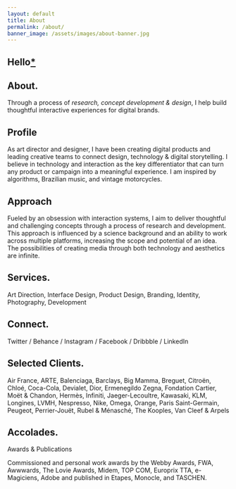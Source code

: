 ```yaml
---
layout: default
title: About
permalink: /about/
banner_image: /assets/images/about-banner.jpg
---
```


<!DOCTYPE html>
<html lang="en">
<head>
    <meta charset="UTF-8">
    <meta name="viewport" content="width=device-width, initial-scale=1.0">
    <title>Creative Portfolio</title>
    <link rel="stylesheet" href="about.css">
</head>
<body>
    <main>
        <!-- Top Section with Hello and Image -->
        <section class="top-section">
            <div class="container">
                <div class="left-column">
                    <h1>Hello<a href="https://www.youtube.com/watch?v=dQw4w9WgXcQ" class="asterisk-link">*</a></h1>
                </div>
                <div class="right-column">
                    <div class="image-container"></div>
                </div>
            </div>
        </section>
        <!-- About Section -->
        <section class="about">
            <div class="container">
                <div class="left-column">
                    <h2>About.</h2>
                </div>
                <div class="right-column">
                    <p class="fancy-text">Through a process of <em>research, concept development & design</em>, I help build thoughtful interactive experiences for digital brands.</p>
                </div>
            </div>
        </section>
        <!-- Profile Section -->
        <section class="profile">
            <div class="container">
                <div class="left-column">
                    <h2>Profile</h2>
                </div>
                <div class="right-column">
                    <p>As art director and designer, I have been creating digital products and leading creative teams to connect design, technology & digital storytelling. I believe in technology and interaction as the key differentiator that can turn any product or campaign into a meaningful experience. I am inspired by algorithms, Brazilian music, and vintage motorcycles.</p>
                </div>
            </div>
        </section>
        <!-- Approach Section -->
        <section class="approach">
            <div class="container">
                <div class="left-column">
                    <h2>Approach</h2>
                </div>
                <div class="right-column">
                    <p>Fueled by an obsession with interaction systems, I aim to deliver thoughtful and challenging concepts through a process of research and development. This approach is influenced by a science background and an ability to work across multiple platforms, increasing the scope and potential of an idea. The possibilities of creating media through both technology and aesthetics are infinite.</p>
                </div>
            </div>
        </section>
        <!-- Services Section -->
        <section class="services">
            <div class="container">
                <div class="left-column">
                    <h2>Services.</h2>
                </div>
                <div class="right-column">
                    <p>Art Direction, Interface Design, Product Design, Branding, Identity, Photography, Development</p>
                </div>
            </div>
        </section>
        <!-- Connect Section -->
        <section class="connect">
            <div class="container">
                <div class="left-column">
                    <h2>Connect.</h2>
                </div>
                <div class="right-column">
                    <p>Twitter / Behance / Instagram / Facebook / Dribbble / LinkedIn</p>
                </div>
            </div>
        </section>
        <!-- Clients Section -->
        <section class="clients">
            <div class="container">
                <div class="left-column">
                    <h2>Selected Clients.</h2>
                </div>
                <div class="right-column">
                    <p>Air France, ARTE, Balenciaga, Barclays, Big Mamma, Breguet, Citroën, Chloé, Coca-Cola, Devialet, Dior, Ermenegildo Zegna, Fondation Cartier, Moët & Chandon, Hermès, Infiniti, Jaeger-Lecoultre, Kawasaki, KLM, Longines, LVMH, Nespresso, Nike, Omega, Orange, Paris Saint-Germain, Peugeot, Perrier-Jouët, Rubel & Ménasché, The Kooples, Van Cleef & Arpels</p>
                </div>
            </div>
        </section>
        <!-- Accolades Section -->
        <section class="accolades">
            <div class="container">
                <div class="left-column">
                    <h2>Accolades.</h2>
                </div>
                <div class="right-column">
                    <p>Awards & Publications</p>
                    <p>Commissioned and personal work awards by the Webby Awards, FWA, Awwwards, The Lovie Awards, Midem, TOP COM, Europrix TTA, e-Magiciens, Adobe and published in Etapes, Monocle, and TASCHEN.</p>
                </div>
            </div>
        </section>
    </main>
    <script src="about.js"></script>
</body>
</html>
